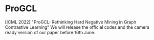 # ProGCL
[ICML 2022] "ProGCL: Rethinking Hard Negative Mining in Graph Contrastive Learning" We will release the official codes and the camera ready version of our paper before 16th June.
